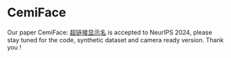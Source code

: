 # CemiFace
Our paper CemiFace: <a href="Center-based Semi-hard Synthetic Face Generation for Face Recognition" title="Center-based Semi-hard Synthetic Face Generation for Face Recognition">超链接显示名</a>
is accepted to NeurIPS 2024, please stay tuned for the code, synthetic dataset and camera ready version. Thank you !
